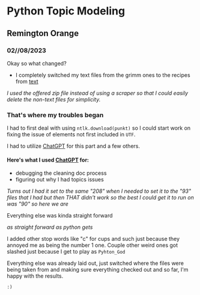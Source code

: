# Python Topic Modeling 
## Remington Orange
### 02//08/2023


Okay so what changed? 

- I completely switched my text files from the grimm ones to the recipes from [text](http://www.textfiles.com/food/)

*I used the offered zip file instead of using a scraper so that I could easily delete the non-text files for simplicity.*

### That's where my troubles began

I had to first deal with using `ntlk.download(punkt)` so I could start work on fixing the issue of elements not first included in `UTF`. 

I had to utilize [ChatGPT](https://chat.openai.com/chat) for this part and a few others. 

#### Here's what I used [ChatGPT](https://chat.openai.com/chat) for:
- debugging the cleaning doc process
- figuring out why I had topics issues

*Turns out I had it set to the same "208" when I needed to set it to the "93" files that I had but then THAT didn't work so the best I could get it to run on was "90" so here we are*

Everything else was kinda straight forward

*as straight forward as python gets*

I added other stop words like "c" for cups and such just because they annoyed me as being the number 1 one. Couple other weird ones got slashed just because I get to play as `Pyhton_God`

Everything else was already laid out, just switched where the files were being taken from and making sure everything checked out and so far, I'm happy with the results.

`:)`
